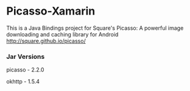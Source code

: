 Picasso-Xamarin
===============

This is a Java Bindings project for Square's Picasso: A powerful image downloading and caching library for Android  http://square.github.io/picasso/

### Jar Versions 
picasso - 2.2.0

okhttp - 1.5.4
